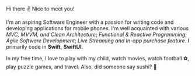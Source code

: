 Hi there ✌️ Nice to meet you! 

I'm an aspiring Software Engineer with a passion for writing code and developing applications for mobile phones. I'm well acquainted with various *MVC, MVVM, and Clean Architecture*; *Functional & Reactive Programming*; *Agile Software Development*; *Live Streaming and In-app purchase feature*. I primarily code in **Swift**, **SwiftUI**.

In my free time, I love to play with my child, watch movies, watch football ⚽, play puzzle games, and travel. Also, did someone say sushi? 🍣
